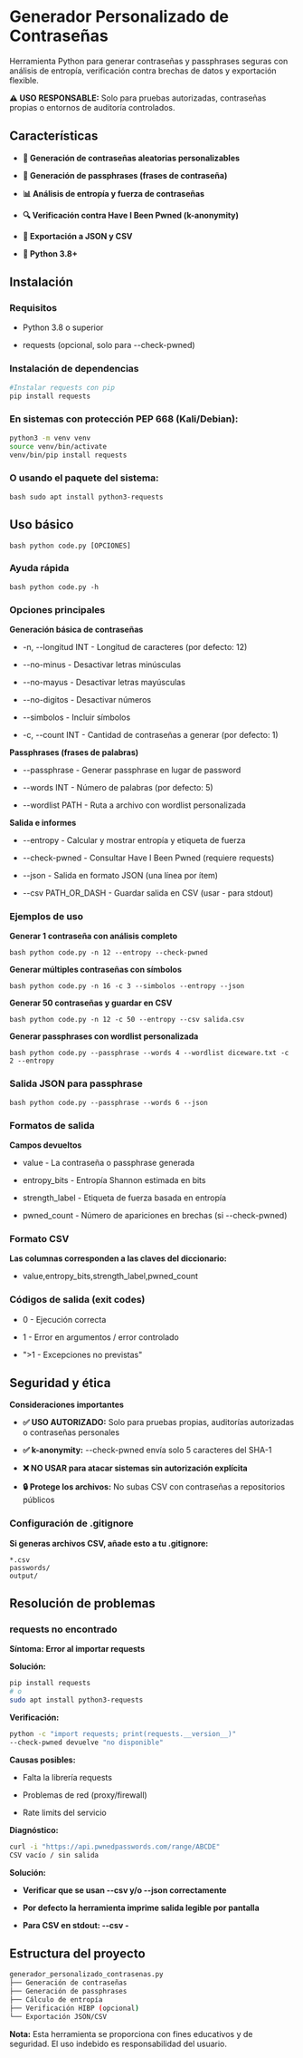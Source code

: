 # **Generador Personalizado de Contraseñas**
Herramienta Python para generar contraseñas y passphrases seguras con análisis de entropía, verificación contra brechas de datos y exportación flexible.

**⚠️ USO RESPONSABLE:** Solo para pruebas autorizadas, contraseñas propias o entornos de auditoría controlados.

## Características
- **🔐 Generación de contraseñas aleatorias personalizables**

- **📝 Generación de passphrases (frases de contraseña)**

- **📊 Análisis de entropía y fuerza de contraseñas**

- **🔍 Verificación contra Have I Been Pwned (k-anonymity)**

- **💾 Exportación a JSON y CSV**

- **🐍 Python 3.8+**

## Instalación
### Requisitos
- Python 3.8 o superior

- requests (opcional, solo para --check-pwned)

### Instalación de dependencias
```bash
#Instalar requests con pip
pip install requests
```
### En sistemas con protección PEP 668 (Kali/Debian):
```bash
python3 -m venv venv
source venv/bin/activate
venv/bin/pip install requests
```
### O usando el paquete del sistema:
``bash
sudo apt install python3-requests
``
## Uso básico
``bash
python code.py [OPCIONES]
``
### Ayuda rápida
``bash
python code.py -h
``
### Opciones principales
**Generación básica de contraseñas**
- -n, --longitud INT - Longitud de caracteres (por defecto: 12)

- --no-minus - Desactivar letras minúsculas

- --no-mayus - Desactivar letras mayúsculas

- --no-digitos - Desactivar números

- --simbolos - Incluir símbolos

- -c, --count INT - Cantidad de contraseñas a generar (por defecto: 1)

**Passphrases (frases de palabras)**
- --passphrase - Generar passphrase en lugar de password

- --words INT - Número de palabras (por defecto: 5)

- --wordlist PATH - Ruta a archivo con wordlist personalizada

**Salida e informes**
- --entropy - Calcular y mostrar entropía y etiqueta de fuerza

- --check-pwned - Consultar Have I Been Pwned (requiere requests)

- --json - Salida en formato JSON (una línea por ítem)

- --csv PATH_OR_DASH - Guardar salida en CSV (usar - para stdout)

### Ejemplos de uso
**Generar 1 contraseña con análisis completo**

``bash
python code.py -n 12 --entropy --check-pwned
``

**Generar múltiples contraseñas con símbolos**

``bash
python code.py -n 16 -c 3 --simbolos --entropy --json
``

**Generar 50 contraseñas y guardar en CSV**

``bash
python code.py -n 12 -c 50 --entropy --csv salida.csv
``

**Generar passphrases con wordlist personalizada**

``bash
python code.py --passphrase --words 4 --wordlist diceware.txt -c 2 --entropy
``

### Salida JSON para passphrase

``bash
python code.py --passphrase --words 6 --json
``

### Formatos de salida
**Campos devueltos**
- value - La contraseña o passphrase generada

- entropy_bits - Entropía Shannon estimada en bits

- strength_label - Etiqueta de fuerza basada en entropía

- pwned_count - Número de apariciones en brechas (si --check-pwned)

### Formato CSV
**Las columnas corresponden a las claves del diccionario:**
- value,entropy_bits,strength_label,pwned_count

### Códigos de salida (exit codes)
- 0 - Ejecución correcta

- 1 - Error en argumentos / error controlado

- ">1 - Excepciones no previstas"

## Seguridad y ética
**Consideraciones importantes**
- **✅ USO AUTORIZADO:** Solo para pruebas propias, auditorías autorizadas o contraseñas personales

- **✅ k-anonymity:** --check-pwned envía solo 5 caracteres del SHA-1

- **❌ NO USAR para atacar sistemas sin autorización explícita**

- **🔒 Protege los archivos:** No subas CSV con contraseñas a repositorios públicos

### Configuración de .gitignore
**Si generas archivos CSV, añade esto a tu .gitignore:**
```BAS
*.csv
passwords/
output/
```
## Resolución de problemas
### requests no encontrado
**Síntoma: Error al importar requests**

**Solución:**

```bash
pip install requests
# o
sudo apt install python3-requests
```
**Verificación:**

```bash
python -c "import requests; print(requests.__version__)"
--check-pwned devuelve "no disponible"
```
**Causas posibles:**

- Falta la librería requests

- Problemas de red (proxy/firewall)

- Rate limits del servicio

**Diagnóstico:**

```bash
curl -i "https://api.pwnedpasswords.com/range/ABCDE"
CSV vacío / sin salida
```
**Solución:**

- **Verificar que se usan --csv y/o --json correctamente**

- **Por defecto la herramienta imprime salida legible por pantalla**

- **Para CSV en stdout: --csv -**

## Estructura del proyecto
```bash
generador_personalizado_contrasenas.py
├── Generación de contraseñas
├── Generación de passphrases  
├── Cálculo de entropía
├── Verificación HIBP (opcional)
└── Exportación JSON/CSV
```
**Nota:** Esta herramienta se proporciona con fines educativos y de seguridad. El uso indebido es responsabilidad del usuario.
